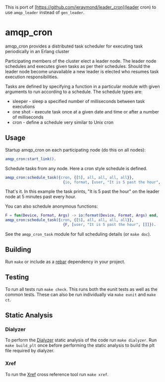 This is port of [https://github.com/jeraymond/leader_cron](leader cron) to use `amqp_leader` instead of `gen_leader`.

# amqp_cron

amqp_cron provides a distributed task scheduler for executing task
periodically in an Erlang cluster

Participating members of the cluster elect a leader node. The leader node
schedules and executes given tasks as per their schedules. Should the leader
node become unavailable a new leader is elected who resumes task execution
responsibilities.

Tasks are defined by specifying a function in a particular module with given
arguments to run according to a schedule. The schedule types are:

* sleeper - sleep a specified number of milliseconds between task executions
* one shot - execute task once at a given date and time or after a number of
milliseconds
* cron - define a schedule very similar to Unix cron

## Usage

Startup amqp_cron on each participating node (do this on all nodes):

```erlang
amqp_cron:start_link().
```

Schedule tasks from any node. Here a cron style schedule is defined.

```erlang
amqp_cron:schedule_task({cron, {[5], all, all, all, all}},
                          {io, format, [user, "It is 5 past the hour", []]}).
```

That's it. In this example the task prints, "It is 5 past the hour" on the
leader node at 5 minutes past every hour.

You can also schedule anonymous functions:
```erlang
F = fun(Device, Format, Args) -> io:format(Device, Format, Args) end,
amqp_cron:schedule_task({cron, {[5], all, all, all, all}},
                          {F, [user, "It is 5 past the hour", []]}).
```

See the `amqp_cron_task` module for full scheduling details (or `make doc`).

## Building

Run `make` or include as a [rebar](https://github.com/basho/rebar) dependency
in your project.

## Testing

To run all tests run `make check`. This runs both the eunit tests as well as the
common tests. These can also be run individually via `make eunit` and `make ct`.

## Static Analysis


### Dialyzer

To perform the [Dialyzer](http://www.erlang.org/doc/man/dialyzer.html)
static analysis of the code run `make dialyzer`. Run `make build_plt`
once before performing the static analysis to build the plt file required
by dialyzer.

### Xref

To run the [Xref](http://www.erlang.org/doc/apps/tools/xref_chapter.html)
cross reference tool run `make xref`.
